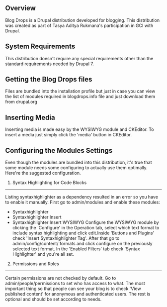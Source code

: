 Overview
--------
Blog Drops is a Drupal distribution developed for blogging. This distribution
was created as part of Tasya Aditya Rukmana's participation in GCI with
Drupal.

System Requirements
-------------------

This distribution doesn't require any special requirements other than the
standard requirements needed by Drupal 7.

Getting the Blog Drops files
----------------------------

Files are bundled into the installation profile but just in case you can view
the list of modules required in blogdrops.info file and just download them
from drupal.org

Inserting Media
---------------

Inserting media is made easy by the WYSIWYG module and CKEditor. To insert a
media just simply click the 'media' button in CKEditor.

Configuring the Modules Settings
--------------------------------

Even though the modules are bundled into this distribution, it's true that some
module needs some configuring to actually use them optimally. Here're the
suggested configuration.

1. Syntax Highlighting for Code Blocks
--------------------------------------
Listing syntaxhighlighter as a dependency resulted in an error so you have to enable
it manually. First go to admin/modules and enable these modules:
  - Syntaxhighlighter
  - Syntaxhighlighter Insert
  - Syntaxhighlighter Insert WYSIWYG
Configure the WYSIWYG module by clicking the 'Configure' in the Operation tab, select
which text format to include syntax highlighting and click edit.Inside 'Buttons and
Plugins' check 'Insert Syntaxhighlighter Tag'. After that go to admin/config/content/
formats and click configure on the previously selected text format. In the 'Enabled
Filters' tab check 'Syntax Highlighter' and you're all set.

2. Permissions and Roles
------------------------

Certain permissions are not checked by default. Go to admin/people/permissions
to set who has access to what. The most important thing so that people can see your
blog is to check 'View published content' for anonymous and authenticated users. The
rest is optional and should be set according to needs.

